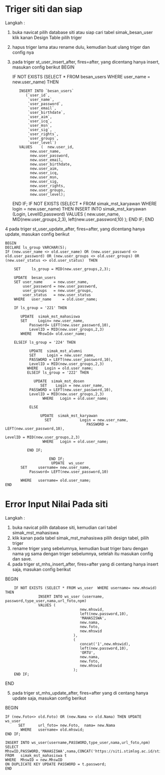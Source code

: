 # Triger siti dan siap

Langkah :

1. buka navicat pilih database siti atau siap cari tabel simak_besan_user klik kanan Design Table pilih triger
2. hapus triger lama atau rename dulu, kemudian buat ulang triger dan config nya
3. pada triger st_user_insert_after, fires=after, yang dicentang hanya insert, masukan config berikut
	BEGIN
    
	IF NOT EXISTS (SELECT * FROM besan_users WHERE user_name = new.user_name) THEN
	   
	      INSERT INTO `besan_users`
			 (`user_id`,
			  `user_name`,
			  `user_password`,
			  `user_email`,
			  `user_birthdate`,
			  `user_aim`,
			  `user_icq`,
			  `user_msn`,
			  `user_sig`,
			  `user_rights`,
			  `user_groups`,
			  `user_level`)
	      VALUES    (  new.user_id,
			   new.user_name,
			   new.user_password,
			   new.user_email,
			   new.user_birthdate,
			   new.user_aim,
			   new.user_icq,
			   new.user_msn,
			   new.user_sig,
			   new.user_rights,
			   new.user_groups,
			   new.user_level);
	END IF;	
        IF NOT EXISTS (SELECT * FROM simak_mst_karyawan WHERE login = new.user_name) THEN
                   INSERT INTO simak_mst_karyawan (Login, LevelID,password)
                   VALUES (
                                      new.user_name, 
                                      MID(new.user_groups,2,3),
                                      left(new.user_password,10)
                                   );
        END IF;
    END

4 pada triger st_user_update_after, fires=after, yang dicentang hanya update, masukan config berikut

	BEGIN   
	DECLARE	ls_group VARCHAR(5);	
	IF (new.user_name <> old.user_name) OR (new.user_password <> old.user_password) OR (new.user_groups <> old.user_groups) OR (new.user_status <> old.user_status)  THEN
		
		SET 	ls_group = MID(new.user_groups,2,3);
			
		UPDATE  besan_users
		SET	user_name     = new.user_name,	
			user_password = new.user_password,
			user_groups   = new.user_groups,	
			user_status   = new.user_status	
		WHERE	user_name     = old.user_name;
	    
		IF ls_group = '221' THEN
		
		   UPDATE  simak_mst_mahasiswa
		   SET	   Login= new.user_name,
			   Password= LEFT(new.user_password,10),
			   LevelID = MID(new.user_groups,2,3)
		   WHERE   MhswId= old.user_name;
		
		ELSEIF ls_group = '224' THEN
		
		       UPDATE  simak_mst_alumni
		       SET	   Login = new.user_name,
			   PASSWORD = LEFT(new.user_password,10),
			   LevelID = MID(new.user_groups,2,3)
		      WHERE   Login = old.user_name;
		      ELSEIF ls_group = '222' THEN
		
		         UPDATE  simak_mst_dosen
		            SET	   Login = new.user_name,
			   PASSWORD = LEFT(new.user_password,10),
			   LevelID = MID(new.user_groups,2,3)
		             WHERE   Login = old.user_name;
		   
		       ELSE	
		
		            UPDATE  simak_mst_karyawan
		              SET	          Login = new.user_name,
			                             PASSWORD = LEFT(new.user_password,10),
                                                                                    LevelID = MID(new.user_groups,2,3)
		             WHERE   Login = old.user_name;
		
		      END IF;
		
	                    END IF;
	                     UPDATE  ws_user
		   SET	   username= new.user_name,
			   Password= LEFT(new.user_password,10)
			   
		   WHERE   username= old.user_name;
    END


# Error Input Nilai Pada siti

Langkah :

1. buka navicat pilih database siti, kemudian cari tabel simak_mst_mahasiswa
2. klik kanan pada tabel simak_mst_mahasiswa pilih design tabel, pilih triger
3. rename triger yang sebelumnya, kemudian buat triger baru dengan nama yg sama dengan triger sebelumnya, setelah itu masukan config dan save.
4. pada triger st_mhs_insert_after, fires=after yang di centang hanya insert saja, masukan config berikut

BEGIN

        IF NOT EXISTS (SELECT * FROM ws_user  WHERE username= new.mhswid) THEN
                   INSERT INTO ws_user (username, password,type_user,nama,url_foto,npm)
                   VALUES (
                                      new.mhswid, 
                                      left(new.password,10),
                                      'MAHASISWA',
                                      new.nama,
                                      new.foto,
                                      new.mhswid
                                   ),
                                   (
                                      concat('1',new.mhswid), 
                                      left(new.password,10),
                                      'ORTU',
                                      new.nama,
                                      new.foto,
                                      new.mhswid
                                   );
        END IF;

END

5. pada triger st_mhs_update_after, fires=after yang di centang hanya update saja, masukan config berikut

BEGIN

	IF (new.Foto<> old.Foto) OR (new.Nama <> old.Nama) THEN UPDATE  ws_user
          SET	   url_foto= new.Foto,  nama= new.Nama			   
		   WHERE   username= old.mhswid;
	END IF;

	INSERT INTO ws_user(username,PASSWORD,type_user,nama,url_foto,npm)
	SELECT MhswID,PASSWORD,'MAHASISWA',nama,CONCAT('https://siti.stimlog.ac.id/stimlog/modul/simpati/',foto),MhswID
	FROM   simak_mst_mahasiswa t
	WHERE  MhswID = new.MhswID 
	ON DUPLICATE KEY UPDATE PASSWORD = t.password;
	END